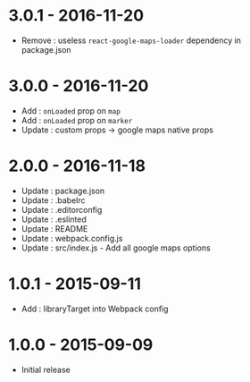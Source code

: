 # 3.0.1 - 2016-11-20
* Remove : useless `react-google-maps-loader` dependency in package.json

# 3.0.0 - 2016-11-20
* Add : `onLoaded` prop on `map`
* Add : `onLoaded` prop on `marker`
* Update : custom props -> google maps native props

# 2.0.0 - 2016-11-18
* Update : package.json
* Update : .babelrc
* Update : .editorconfig
* Update : .eslinted
* Update : README
* Update : webpack.config.js
* Update : src/index.js - Add all google maps options

# 1.0.1 - 2015-09-11

* Add : libraryTarget into Webpack config

# 1.0.0 - 2015-09-09

* Initial release
